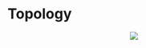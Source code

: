 # Topology

<p align="center">
  <img src="https://www.lucidchart.com/publicSegments/view/fd12f5ad-ac4c-4e36-99d1-d806c6b07ae0/image.png">
</p>
